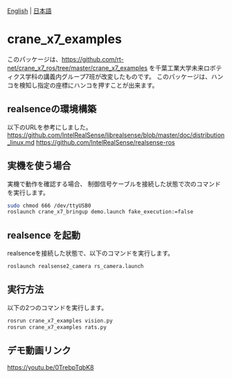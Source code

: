 [English](README.en.md) | [日本語](README.md)

# crane_x7_examples
このパッケージは、https://github.com/rt-net/crane_x7_ros/tree/master/crane_x7_examples を千葉工業大学未来ロボティクス学科の講義内グループ7班が改変したものです。
このパッケージは、ハンコを検知し指定の座標にハンコを押すことが出来ます。

## realsenceの環境構築

以下のURLを参考にしました。
https://github.com/IntelRealSense/librealsense/blob/master/doc/distribution_linux.md
https://github.com/IntelRealSense/realsense-ros


## 実機を使う場合

実機で動作を確認する場合、
制御信号ケーブルを接続した状態で次のコマンドを実行します。

```sh
sudo chmod 666 /dev/ttyUSB0
roslaunch crane_x7_bringup demo.launch fake_execution:=false
```

## realsence を起動

realsenceを接続した状態で、以下のコマンドを実行します。

```sh
roslaunch realsense2_camera rs_camera.launch
```

## 実行方法
以下の2つのコマンドを実行します。
```sh
rosrun crane_x7_examples vision.py
rosrun crane_x7_examples rats.py
```

## デモ動画リンク

 https://youtu.be/0TrebpTqbK8
